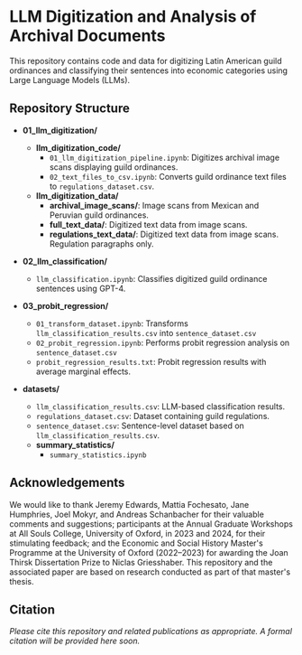 # LLM Digitization and Analysis of Archival Documents

This repository contains code and data for digitizing Latin American guild ordinances and classifying their sentences into economic categories using Large Language Models (LLMs).

## Repository Structure

- **01_llm_digitization/**
  - **llm_digitization_code/**
    - `01_llm_digitization_pipeline.ipynb`: Digitizes archival image scans displaying guild ordinances.
    - `02_text_files_to_csv.ipynb`: Converts guild ordinance text files to `regulations_dataset.csv`.
  - **llm_digitization_data/**
    - **archival_image_scans/**: Image scans from Mexican and Peruvian guild ordinances.
    - **full_text_data/**: Digitized text data from image scans.
    - **regulations_text_data/**: Digitized text data from image scans. Regulation paragraphs only.

- **02_llm_classification/**
  - `llm_classification.ipynb`: Classifies digitized guild ordinance sentences using GPT-4.

- **03_probit_regression/**
  - `01_transform_dataset.ipynb`: Transforms `llm_classification_results.csv` into `sentence_dataset.csv`
  - `02_probit_regression.ipynb`: Performs probit regression analysis on `sentence_dataset.csv`
  - `probit_regression_results.txt`: Probit regression results with average marginal effects.

- **datasets/**
  - `llm_classification_results.csv`: LLM-based classification results.
  - `regulations_dataset.csv`: Dataset containing guild regulations.
  - `sentence_dataset.csv`: Sentence-level dataset based on `llm_classification_results.csv`.
  - **summary_statistics/**
    - `summary_statistics.ipynb`

## Acknowledgements

We would like to thank Jeremy Edwards, Mattia Fochesato, Jane Humphries, Joel Mokyr, and Andreas Schanbacher for their valuable comments and suggestions; participants at the Annual Graduate Workshops at All Souls College, University of Oxford, in 2023 and 2024, for their stimulating feedback; and the Economic and Social History Master's Programme at the University of Oxford (2022–2023) for awarding the Joan Thirsk Dissertation Prize to Niclas Griesshaber. This repository and the associated paper are based on research conducted as part of that master's thesis.

## Citation

*Please cite this repository and related publications as appropriate. A formal citation will be provided here soon.*